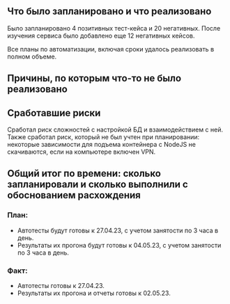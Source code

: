 ## Что было запланировано и что реализовано

Было запланировано 4 позитивных тест-кейса и 20 негативных. 
После изучения сервиса было добавлено еще 12 негативных кейсов.

Все планы по автоматизации, включая сроки удалось реализовать в полном объеме. 

## Причины, по которым что-то не было реализовано

## Сработавшие риски

Сработал риск сложностей с настройкой БД и взаимодействием с ней. 
Также сработал риск, который не был учтен при планировании: некоторые зависимости для подъема контейнера с NodeJS не скачиваются, если на компьютере включен VPN. 

## Общий итог по времени: сколько запланировали и сколько выполнили с обоснованием расхождения

### План:
- Автотесты будут готовы к 27.04.23, с учетом занятости по 3 часа в день.
- Результаты их прогона будут готовы к 04.05.23, с учетом занятости по 3 часа в день.
### Факт:
- Автотесты готовы к 27.04.23.
- Результаты их прогона и отчеты готовы к 02.05.23.
